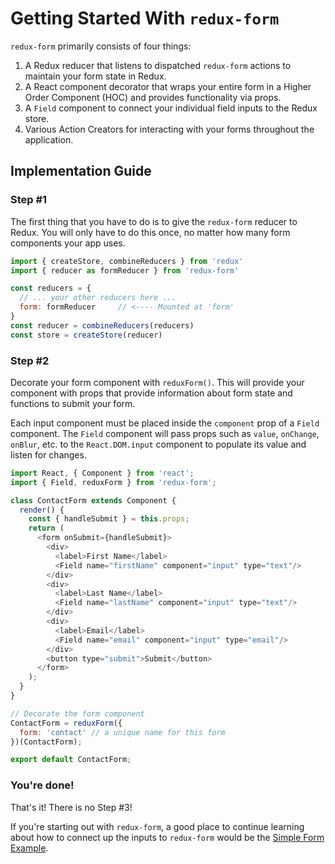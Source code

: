 # Getting Started With `redux-form`

`redux-form` primarily consists of four things: 

1. A Redux reducer that listens to dispatched `redux-form` actions to maintain your form state in
Redux.
2. A React component decorator that wraps your entire form in a Higher Order Component (HOC) and 
provides functionality via props.
3. A `Field` component to connect your individual field inputs to the Redux store.
4. Various Action Creators for interacting with your forms throughout the application.

## Implementation Guide

### Step #1

The first thing that you have to do is to give the `redux-form` reducer to Redux. You will only
have to do this once, no matter how many form components your app uses.

```js
import { createStore, combineReducers } from 'redux'
import { reducer as formReducer } from 'redux-form'

const reducers = {
  // ... your other reducers here ...
  form: formReducer     // <---- Mounted at 'form'
}
const reducer = combineReducers(reducers)
const store = createStore(reducer)
```

### Step #2

Decorate your form component with `reduxForm()`. This will provide your component with props that
provide information about form state and functions to submit your form.

Each input component must be placed inside the `component` prop of a `Field` component. The `Field`
component will pass props such as `value`, `onChange`, `onBlur`, etc. to the `React.DOM.input` 
component to populate its value and listen for changes.
  
```js
import React, { Component } from 'react';
import { Field, reduxForm } from 'redux-form';

class ContactForm extends Component {
  render() {
    const { handleSubmit } = this.props;
    return (
      <form onSubmit={handleSubmit}>
        <div>
          <label>First Name</label>
          <Field name="firstName" component="input" type="text"/>
        </div>
        <div>
          <label>Last Name</label>
          <Field name="lastName" component="input" type="text"/>
        </div>
        <div>
          <label>Email</label>
          <Field name="email" component="input" type="email"/>
        </div>
        <button type="submit">Submit</button>
      </form>
    );
  }
}

// Decorate the form component
ContactForm = reduxForm({
  form: 'contact' // a unique name for this form
})(ContactForm);

export default ContactForm;
```

### You're done!

That's it! There is no Step #3!

If you're starting out with `redux-form`, a good place to continue learning about how to connect
up the inputs to `redux-form` would be the
[Simple Form Example](http://redux-form.com/6.0.0-rc.1/examples/simple).
